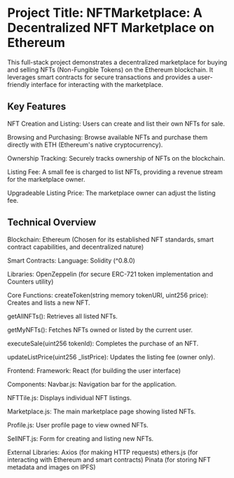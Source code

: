
# Project Title: NFTMarketplace: A Decentralized NFT Marketplace on Ethereum

This full-stack project demonstrates a decentralized marketplace for buying and selling NFTs (Non-Fungible Tokens) on the Ethereum blockchain. It leverages smart contracts for secure transactions and provides a user-friendly interface for interacting with the marketplace.



## Key Features

NFT Creation and Listing: Users can create and list their own NFTs for sale.

Browsing and Purchasing: Browse available NFTs and purchase them directly with ETH (Ethereum's native cryptocurrency).

Ownership Tracking: Securely tracks ownership of NFTs on the blockchain.

Listing Fee: A small fee is charged to list NFTs, providing a revenue stream for the marketplace owner.

Upgradeable Listing Price: The marketplace owner can adjust the listing fee.


## Technical Overview

Blockchain: Ethereum (Chosen for its established NFT standards, smart contract capabilities, and decentralized nature)


Smart Contracts:
Language: Solidity (^0.8.0)

Libraries: OpenZeppelin (for secure ERC-721 token implementation and Counters utility)

Core Functions:
createToken(string memory tokenURI, uint256 price): Creates and lists a new NFT.

getAllNFTs(): Retrieves all listed NFTs.

getMyNFTs(): Fetches NFTs owned or listed by the current user.

executeSale(uint256 tokenId): Completes the purchase of an NFT.

updateListPrice(uint256 _listPrice): Updates the listing fee (owner only).



Frontend:
Framework: React (for building the user interface)

Components:
Navbar.js: Navigation bar for the application.

NFTTile.js: Displays individual NFT listings.

Marketplace.js: The main marketplace page showing listed NFTs.

Profile.js: User profile page to view owned NFTs.

SellNFT.js: Form for creating and listing new NFTs.


External Libraries:
Axios (for making HTTP requests)
ethers.js (for interacting with Ethereum and smart contracts)
Pinata (for storing NFT metadata and images on IPFS)

